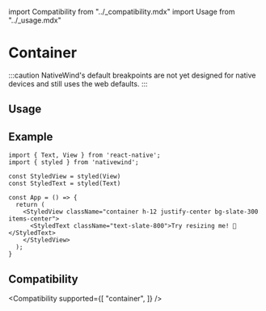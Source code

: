 import Compatibility from "../\_compatibility.mdx"
import Usage from "../\_usage.mdx"

# Container

:::caution
NativeWind's default breakpoints are not yet designed for native devices and still uses the web defaults.
:::

## Usage

<Usage />

## Example

```SnackPlayer name=Container
import { Text, View } from 'react-native';
import { styled } from 'nativewind';

const StyledView = styled(View)
const StyledText = styled(Text)

const App = () => {
  return (
    <StyledView className="container h-12 justify-center bg-slate-300 items-center">
      <StyledText className="text-slate-800">Try resizing me! 🎉</StyledText>
    </StyledView>
  );
}
```

## Compatibility

<Compatibility
supported={[
"container",
]}
/>
